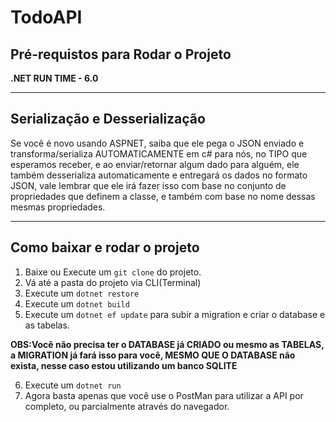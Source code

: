 # TodoAPI

## Pré-requistos para Rodar o Projeto
**<p>.NET RUN TIME - 6.0</p>**

***

## Serialização e Desserialização
<p>Se você é novo usando ASPNET, saiba que ele pega o JSON enviado e transforma/serializa AUTOMATICAMENTE em c# para nós, no TIPO que esperamos receber, e ao enviar/retornar algum dado para alguém, ele também desserializa automaticamente e entregará os dados no formato JSON, vale lembrar que ele irá fazer isso com base no conjunto de propriedades que definem a classe, e também com base no nome dessas mesmas propriedades.</p>

***

## Como baixar e rodar o projeto
1. Baixe ou Execute um `git clone` do projeto.
2. Vá até a pasta do projeto via CLI(Terminal)
3. Execute um `dotnet restore`
4. Execute um `dotnet build`
5. Execute um `dotnet ef update` para subir a migration e criar o database e as tabelas.

**OBS:Você não precisa ter o DATABASE já CRIADO ou mesmo as TABELAS, a MIGRATION já fará isso para você, MESMO QUE O DATABASE não exista, nesse caso estou utilizando um banco SQLITE**

6. Execute um `dotnet run`
7. Agora basta apenas que você use o PostMan para utilizar a API por completo, ou parcialmente através do navegador.
